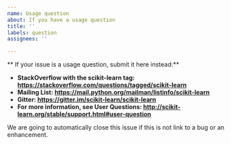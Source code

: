 ```yaml
---
name: Usage question
about: If you have a usage question
title: ''
labels: question
assignees: ''

---
```


** If your issue is a usage question, submit it here instead:**
- **StackOverflow with the scikit-learn tag: https://stackoverflow.com/questions/tagged/scikit-learn**
- **Mailing List: https://mail.python.org/mailman/listinfo/scikit-learn**
- **Gitter: https://gitter.im/scikit-learn/scikit-learn**
- **For more information, see User Questions: http://scikit-learn.org/stable/support.html#user-question**

We are going to automatically close this issue if this is not link to a bug or
an enhancement.